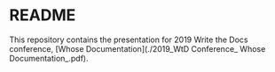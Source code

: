 # README

This repository contains the presentation for 2019 Write the Docs conference, [Whose Documentation](./2019_WtD Conference_ Whose Documentation_.pdf).
